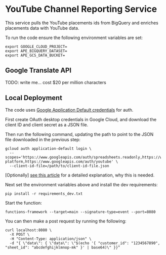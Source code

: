 # YouTube Channel Reporting Service

This service pulls the YouTube placements ids from BigQuery and enriches
placements data with YouTube data.

To run the code ensure the following environment variables are set:

```
export GOOGLE_CLOUD_PROJECT=
export APE_BIGQUERY_DATASET=
export APE_GCS_DATA_BUCKET=
```

## Google Translate API

TODO: write me... cost $20 per million characters

## Local Deployment

The code uses [Google Application Default credentials](
https://google-auth.readthedocs.io/en/master/reference/google.auth.html) for
auth.

First create OAuth desktop credentials in Google Cloud, and download the client
ID and client secret as a JSON file.

Then run the following command, updating the path to point to the JSON file
downloaded in the previous step:
```
gcloud auth application-default login \
  --scopes='https://www.googleapis.com/auth/spreadsheets.readonly,https://www.googleapis.com/auth/cloud-platform,https://www.googleapis.com/auth/youtube' \
  --client-id-file=/path/to/client-id-file.json
```
[Optionally] [see this article](
https://medium.com/google-cloud/google-oauth-credential-going-deeper-the-hard-way-f403cf3edf9d)
for a detailed explanation, why this is needed.

Next set the environment variables above and install the dev requirements:

```
pip install -r requirements_dev.txt
```

Start the function:

```
functions-framework --target=main --signature-type=event --port=8080
```

You can then make a post request by running the following:

```
curl localhost:8080 \
  -X POST \
  -H "Content-Type: application/json" \
  -d "{ \"data\": { \"data\": \"$(echo '{ "customer_id": "1234567890", "sheet_id": "abcdefghijklmnop-mk" }' | base64)\" }}"
```
